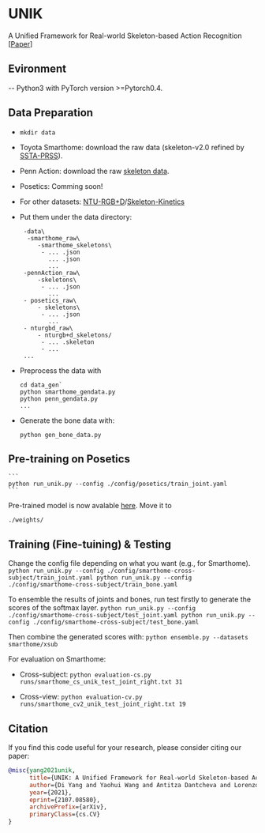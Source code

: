 # UNIK
A Unified Framework for Real-world Skeleton-based Action Recognition [[Paper](https://arxiv.org/abs/2107.08580)]

## Evironment

-- Python3 with PyTorch version >=Pytorch0.4.

## Data Preparation

 - `mkdir data`
 - Toyota Smarthome: download the raw data (skeleton-v2.0 refined by [SSTA-PRSS](https://github.com/YangDi666/SSTA-PRS#refined-pose-data)). 
 - Penn Action: download the raw [skeleton data](https://drive.google.com/file/d/13RUvRrNFOlyKSVwNuQAYqg3Vib7Ffbn8/view?usp=sharing).
 - Posetics: Comming soon!
 - For other datasets: [NTU-RGB+D](https://github.com/shahroudy/NTURGB-D)/[Skeleton-Kinetics](https://github.com/yysijie/st-gc)
 - Put them under the data directory:

        -data\
         -smarthome_raw\
            -smarthome_skeletons\
             - ... .json
               ... .json
               ...               
        -pennAction_raw\
            -skeletons\
             - ... .json
               ...
        - posetics_raw\
            - skeletons\
             - ... .json
               ...               
        - nturgbd_raw\
            - nturgb+d_skeletons/
             - ... .skeleton
             - ...
        ...
             
 - Preprocess the data with
    ```
    cd data_gen`
    python smarthome_gendata.py
    python penn_gendata.py
    ...
    ```
    
 - Generate the bone data with:

    ```python gen_bone_data.py```

## Pre-training on Posetics

    ```
    python run_unik.py --config ./config/posetics/train_joint.yaml
    ```
 
Pre-trained model is now avalable [here](https://drive.google.com/file/d/1K6RVaV02oy0gy8swab8V0s6T7a9YPuxS/view?usp=sharing). Move it to 

    ./weights/

## Training (Fine-tuining) & Testing

Change the config file depending on what you want (e.g., for Smarthome).
    ```
    python run_unik.py --config ./config/smarthome-cross-subject/train_joint.yaml
    python run_unik.py --config ./config/smarthome-cross-subject/train_bone.yaml
    ```

To ensemble the results of joints and bones, run test firstly to generate the scores of the softmax layer.
    ```
    python run_unik.py --config ./config/smarthome-cross-subject/test_joint.yaml
    python run_unik.py --config ./config/smarthome-cross-subject/test_bone.yaml
    ```

Then combine the generated scores with:
    ```
    python ensemble.py --datasets smarthome/xsub
    ```

For evaluation on Smarthome:

 - Cross-subject:
    ```python evaluation-cs.py runs/smarthome_cs_unik_test_joint_right.txt 31```
	
 - Cross-view:
    ```python evaluation-cv.py runs/smarthome_cv2_unik_test_joint_right.txt 19```

## Citation
If you find this code useful for your research, please consider citing our paper:
```bibtex
@misc{yang2021unik,
      title={UNIK: A Unified Framework for Real-world Skeleton-based Action Recognition}, 
      author={Di Yang and Yaohui Wang and Antitza Dantcheva and Lorenzo Garattoni and Gianpiero Francesca and Francois Bremond},
      year={2021},
      eprint={2107.08580},
      archivePrefix={arXiv},
      primaryClass={cs.CV}
}
```
